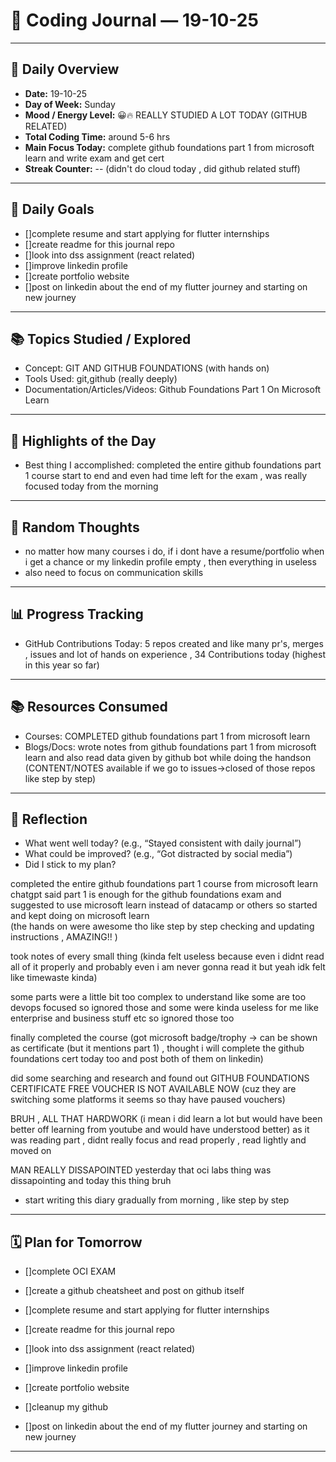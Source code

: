 # 📝 Coding Journal — 19-10-25

---

## 📅 Daily Overview
- **Date:** 19-10-25  
- **Day of Week:**  Sunday
- **Mood / Energy Level:** 😀🔥 REALLY STUDIED A LOT TODAY (GITHUB RELATED)  
- **Total Coding Time:** around 5-6 hrs
- **Main Focus Today:** complete github foundations part 1 from microsoft learn and write exam and get cert
- **Streak Counter:** -- (didn't do cloud today , did github related stuff)

---

## 🎯 Daily Goals
- []complete resume and start applying for flutter internships 
- []create readme for this journal repo 
- []look into dss assignment (react related)
- []improve linkedin profile
- []create portfolio website 
- []post on linkedin about the end of my flutter journey and starting on new journey  

---

## 📚 Topics Studied / Explored
- Concept: GIT AND GITHUB FOUNDATIONS (with hands on)
- Tools Used: git,github (really deeply) 
- Documentation/Articles/Videos: Github Foundations Part 1 On Microsoft Learn  

---

## 🌟 Highlights of the Day
- Best thing I accomplished: completed the entire github foundations part 1 course start to end and even had time left for the exam , was really focused today from the morning
---

## 💭 Random Thoughts
- no matter how many courses i do, if i dont have a resume/portfolio when i get a chance or my linkedin profile empty , then everything in useless 
- also need to focus on communication skills

---

## 📊 Progress Tracking

- GitHub Contributions Today: 5 repos created and like many pr's, merges , issues and lot of hands on experience , 34 Contributions today (highest in this year so far) 

---

## 📚 Resources Consumed
- Courses: COMPLETED github foundations part 1 from microsoft learn 
- Blogs/Docs: wrote notes from github foundations part 1 from microsoft learn and also read data given by github bot while doing the handson (CONTENT/NOTES available if we go to issues->closed of those repos like step by step)

---

## 🤔 Reflection
- What went well today? (e.g., “Stayed consistent with daily journal”)  
- What could be improved? (e.g., “Got distracted by social media”)  
- Did I stick to my plan?  

completed the entire github foundations part 1 course from microsoft learn
chatgpt said part 1 is enough for the github foundations exam and suggested to use microsoft learn instead of datacamp or others
so started and kept doing on microsoft learn\
(the hands on were awesome tho like step by step checking and updating instructions , AMAZING!! )

took notes of every small thing (kinda felt useless because even i didnt read all of it properly and probably even i am never gonna read it but yeah idk felt like timewaste kinda)

some parts were a little bit too complex to understand like some are too devops focused so ignored those and some were kinda useless for me like enterprise and business stuff etc so ignored those too

finally completed the course (got microsoft badge/trophy -> can be shown as certificate (but it mentions part 1) , thought i will complete the github foundations cert today too and post both of them on linkedin)

did some searching and research and found out
GITHUB FOUNDATIONS CERTIFICATE FREE VOUCHER IS NOT AVAILABLE NOW (cuz they are switching some platforms it seems so thay have paused vouchers)

BRUH , ALL THAT HARDWORK (i mean i did learn a lot but would have been better off learning from youtube and would have understood better)
as it was reading part , didnt really focus and read properly , read lightly and moved on 

MAN REALLY DISSAPOINTED
yesterday that oci labs thing was dissapointing and today this thing bruh

- start writing this diary gradually from morning , like step by step


---

## 🗓️ Plan for Tomorrow

- []complete OCI EXAM
- []create a github cheatsheet and post on github itself 

- []complete resume and start applying for flutter internships 
- []create readme for this journal repo 
- []look into dss assignment (react related)
- []improve linkedin profile
- []create portfolio website 
- []cleanup my github
- []post on linkedin about the end of my flutter journey and starting on new journey    

---
